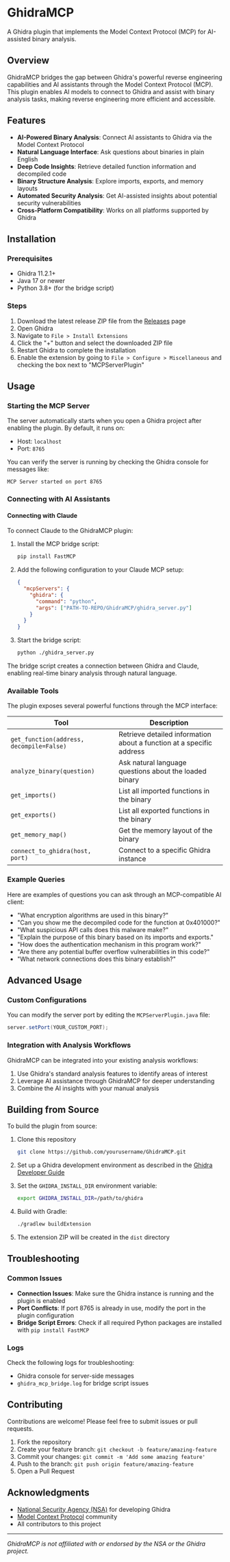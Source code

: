 # GhidraMCP

A Ghidra plugin that implements the Model Context Protocol (MCP) for AI-assisted binary analysis.

## Overview

GhidraMCP bridges the gap between Ghidra's powerful reverse engineering capabilities and AI assistants through the Model Context Protocol (MCP). This plugin enables AI models to connect to Ghidra and assist with binary analysis tasks, making reverse engineering more efficient and accessible.

## Features

- **AI-Powered Binary Analysis**: Connect AI assistants to Ghidra via the Model Context Protocol
- **Natural Language Interface**: Ask questions about binaries in plain English
- **Deep Code Insights**: Retrieve detailed function information and decompiled code
- **Binary Structure Analysis**: Explore imports, exports, and memory layouts
- **Automated Security Analysis**: Get AI-assisted insights about potential security vulnerabilities
- **Cross-Platform Compatibility**: Works on all platforms supported by Ghidra

## Installation

### Prerequisites

- Ghidra 11.2.1+
- Java 17 or newer
- Python 3.8+ (for the bridge script)

### Steps

1. Download the latest release ZIP file from the [Releases](https://github.com/yourusername/GhidraMCP/releases) page
2. Open Ghidra
3. Navigate to `File > Install Extensions`
4. Click the "+" button and select the downloaded ZIP file
5. Restart Ghidra to complete the installation
6. Enable the extension by going to `File > Configure > Miscellaneous` and checking the box next to "MCPServerPlugin"

## Usage

### Starting the MCP Server

The server automatically starts when you open a Ghidra project after enabling the plugin. By default, it runs on:
- Host: `localhost`
- Port: `8765`

You can verify the server is running by checking the Ghidra console for messages like:
```
MCP Server started on port 8765
```

### Connecting with AI Assistants

#### Connecting with Claude

To connect Claude to the GhidraMCP plugin:

1. Install the MCP bridge script:
   ```bash
   pip install FastMCP
   ```

2. Add the following configuration to your Claude MCP setup:
   ```json
   {
     "mcpServers": {
       "ghidra": {
         "command": "python",
         "args": ["PATH-TO-REPO/GhidraMCP/ghidra_server.py"]
       }
     }
   }
   ```

3. Start the bridge script:
   ```bash
   python ./ghidra_server.py
   ```

The bridge script creates a connection between Ghidra and Claude, enabling real-time binary analysis through natural language.

### Available Tools

The plugin exposes several powerful functions through the MCP interface:

| Tool | Description |
|------|-------------|
| `get_function(address, decompile=False)` | Retrieve detailed information about a function at a specific address |
| `analyze_binary(question)` | Ask natural language questions about the loaded binary |
| `get_imports()` | List all imported functions in the binary |
| `get_exports()` | List all exported functions in the binary |
| `get_memory_map()` | Get the memory layout of the binary |
| `connect_to_ghidra(host, port)` | Connect to a specific Ghidra instance |

### Example Queries

Here are examples of questions you can ask through an MCP-compatible AI client:

- "What encryption algorithms are used in this binary?"
- "Can you show me the decompiled code for the function at 0x401000?"
- "What suspicious API calls does this malware make?"
- "Explain the purpose of this binary based on its imports and exports."
- "How does the authentication mechanism in this program work?"
- "Are there any potential buffer overflow vulnerabilities in this code?"
- "What network connections does this binary establish?"

## Advanced Usage

### Custom Configurations

You can modify the server port by editing the `MCPServerPlugin.java` file:

```java
server.setPort(YOUR_CUSTOM_PORT);
```

### Integration with Analysis Workflows

GhidraMCP can be integrated into your existing analysis workflows:

1. Use Ghidra's standard analysis features to identify areas of interest
2. Leverage AI assistance through GhidraMCP for deeper understanding
3. Combine the AI insights with your manual analysis

## Building from Source

To build the plugin from source:

1. Clone this repository
   ```bash
   git clone https://github.com/yourusername/GhidraMCP.git
   ```

2. Set up a Ghidra development environment as described in the [Ghidra Developer Guide](https://github.com/NationalSecurityAgency/ghidra/blob/master/DevGuide.md)

3. Set the `GHIDRA_INSTALL_DIR` environment variable:
   ```bash
   export GHIDRA_INSTALL_DIR=/path/to/ghidra
   ```

4. Build with Gradle:
   ```bash
   ./gradlew buildExtension
   ```

5. The extension ZIP will be created in the `dist` directory

## Troubleshooting

### Common Issues

- **Connection Issues**: Make sure the Ghidra instance is running and the plugin is enabled
- **Port Conflicts**: If port 8765 is already in use, modify the port in the plugin configuration
- **Bridge Script Errors**: Check if all required Python packages are installed with `pip install FastMCP`

### Logs

Check the following logs for troubleshooting:
- Ghidra console for server-side messages
- `ghidra_mcp_bridge.log` for bridge script issues

## Contributing

Contributions are welcome! Please feel free to submit issues or pull requests.

1. Fork the repository
2. Create your feature branch: `git checkout -b feature/amazing-feature`
3. Commit your changes: `git commit -m 'Add some amazing feature'`
4. Push to the branch: `git push origin feature/amazing-feature`
5. Open a Pull Request


## Acknowledgments

- [National Security Agency (NSA)](https://github.com/NationalSecurityAgency/ghidra) for developing Ghidra
- [Model Context Protocol](https://modelcontextprotocol.io/) community
- All contributors to this project

---

*GhidraMCP is not affiliated with or endorsed by the NSA or the Ghidra project.*
